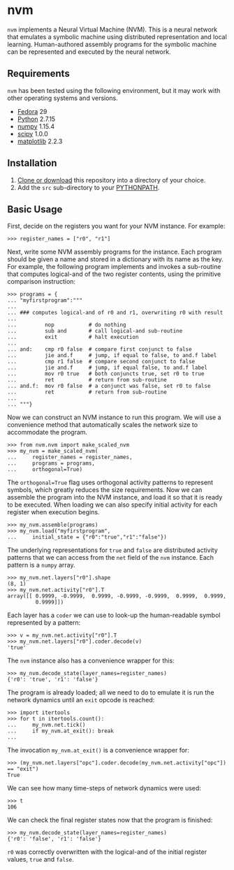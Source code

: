 # nvm
`nvm` implements a Neural Virtual Machine (NVM).  This is a neural network that emulates a symbolic machine using distributed representation and local learning.  Human-authored assembly programs for the symbolic machine can be represented and executed by the neural network.

## Requirements

`nvm` has been tested using the following environment, but it may work with other operating systems and versions.
* [Fedora](https://getfedora.org/) 29
* [Python](https://www.python.org/) 2.7.15
* [numpy](http://www.numpy.org/) 1.15.4
* [scipy](http://www.scipy.org/scipylib/index.html) 1.0.0
* [matplotlib](http://matplotlib.org/) 2.2.3

## Installation

1. [Clone or download](https://help.github.com/articles/cloning-a-repository/) this repository into a directory of your choice.
2. Add the `src` sub-directory to your [PYTHONPATH](https://docs.python.org/2/using/cmdline.html#envvar-PYTHONPATH).

## Basic Usage

First, decide on the registers you want for your NVM instance.  For example:

```
>>> register_names = ["r0", "r1"]
```

Next, write some NVM assembly programs for the instance.  Each program should be given a name and stored in a dictionary with its name as the key.  For example, the following program implements and invokes a sub-routine that computes logical-and of the two register contents, using the primitive comparison instruction:

```
>>> programs = {
... "myfirstprogram":"""
... 
... ### computes logical-and of r0 and r1, overwriting r0 with result
... 
...         nop           # do nothing
...         sub and       # call logical-and sub-routine
...         exit          # halt execution
... 
... and:    cmp r0 false  # compare first conjunct to false
...         jie and.f     # jump, if equal to false, to and.f label
...         cmp r1 false  # compare second conjunct to false
...         jie and.f     # jump, if equal false, to and.f label
...         mov r0 true   # both conjuncts true, set r0 to true
...         ret           # return from sub-routine
... and.f:  mov r0 false  # a conjunct was false, set r0 to false
...         ret           # return from sub-routine
... 
... """}
```

Now we can construct an NVM instance to run this program.  We will use a convenience method that automatically scales the network size to accommodate the program.

```
>>> from nvm.nvm import make_scaled_nvm
>>> my_nvm = make_scaled_nvm(
...     register_names = register_names,
...     programs = programs,
...     orthogonal=True)

```

The `orthogonal=True` flag uses orthogonal activity patterns to represent symbols, which greatly reduces the size requirements.  Now we can assemble the program into the NVM instance, and load it so that it is ready to be executed.  When loading we can also specify initial activity for each register when execution begins.

```
>>> my_nvm.assemble(programs)
>>> my_nvm.load("myfirstprogram",
...     initial_state = {"r0":"true","r1":"false"})
```

The underlying representations for `true` and `false` are distributed activity patterns that we can access from the `net` field of the `nvm` instance.  Each pattern is a `numpy` array.

```
>>> my_nvm.net.layers["r0"].shape
(8, 1)
>>> my_nvm.net.activity["r0"].T
array([[ 0.9999, -0.9999,  0.9999, -0.9999, -0.9999,  0.9999,  0.9999,
         0.9999]])
```

Each layer has a `coder` we can use to look-up the human-readable symbol represented by a pattern:

```
>>> v = my_nvm.net.activity["r0"].T
>>> my_nvm.net.layers["r0"].coder.decode(v)
'true'
```

The `nvm` instance also has a convenience wrapper for this:

```
>>> my_nvm.decode_state(layer_names=register_names)
{'r0': 'true', 'r1': 'false'}
```

The program is already loaded; all we need to do to emulate it is run the network dynamics until an `exit` opcode is reached:

```
>>> import itertools
>>> for t in itertools.count():
...     my_nvm.net.tick()
...     if my_nvm.at_exit(): break
...
```

The invocation `my_nvm.at_exit()` is a convenience wrapper for:
```
>>> (my_nvm.net.layers["opc"].coder.decode(my_nvm.net.activity["opc"]) == "exit")
True
```

We can see how many time-steps of network dynamics were used:
```
>>> t
106
```

We can check the final register states now that the program is finished:
```
>>> my_nvm.decode_state(layer_names=register_names)
{'r0': 'false', 'r1': 'false'}
```

`r0` was correctly overwritten with the logical-and of the initial register values, `true` and `false`.

